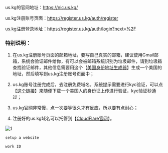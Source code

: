 us.kg的官网地址：https://nic.us.kg/
  
us.kg注册账号页面：https://register.us.kg/auth/register
  
us.kg注册登录地址：https://register.us.kg/auth/login?next=%2F

### 特别说明：

1. 在us.kg注册账号页面的邮箱地址，要写自己真实的邮箱，建议使用Gmail邮箱，系统会验证邮件给你，有可以会被邮箱系统识别为垃圾邮件，请到垃圾箱查找验证邮件，其他信息需要用这个【[美国身份地址生成器](https://www.meiguodizhi.com/)】生成一个美国的地址，然后填写到us.kg注册账号页面中；

2. us.kg账号注册完成后，去注册免费域名，系统提示需要进行kyc验证，可以点【[这个链接](https://www.google.com/search?sca_esv=986cfd32cb66a37f&sca_upv=1&sxsrf=ADLYWIJL6fM0FAiIsbJtF83Btw5O7W2aVA:1717118822687&q=%E7%BE%8E%E5%9B%BD%E4%BA%BA%E8%BA%AB%E4%BB%BD%E8%AF%81&tbm=isch&source=lnms&sa=X&ved=2ahUKEwigldqL3raGAxU2M0QIHQrLBHUQ0pQJegQIDBAB&biw=1872&bih=1004&dpr=1#imgrc=KHIvEo8D1uFfgM)】来随便下载一个美国人的身份证上传进行验证，kyc验证秒通过；

3. us.kg官网非常慢，点一次要等很久才有反应，所以要有点耐心；

4. 注册好的us.kg域名可以托管到【[CloudFlare官网](https://www.cloudflare.com/)】。

![1](https://github.com/user-attachments/assets/494657a5-2e50-4870-800c-547f6842838b)

`setup a website`

`work ID`
